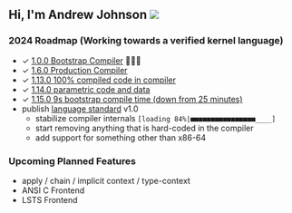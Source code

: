 ## Hi, I'm Andrew Johnson ![](https://komarev.com/ghpvc/?username=andrew-johnson-4)

### 2024 Roadmap (Working towards a verified kernel language)

* ✓ [1.0.0 Bootstrap Compiler](https://github.com/andrew-johnson-4/lambda-mountain/releases/tag/1.0.0) 🥳🎉🎁
* ✓ [1.6.0 Production Compiler](https://github.com/andrew-johnson-4/lambda-mountain/releases/tag/1.6.0)
* ✓ [1.13.0 100% compiled code in compiler](https://github.com/andrew-johnson-4/lambda-mountain/releases/tag/1.13.0)
* ✓ [1.14.0 parametric code and data](https://github.com/andrew-johnson-4/lambda-mountain/releases/tag/1.14.0)
* ✓ [1.15.0 9s bootstrap compile time (down from 25 minutes)](https://github.com/andrew-johnson-4/lambda-mountain/releases/tag/1.15.0)
* publish [language standard](https://github.com/andrew-johnson-4/lambda-mountain/wiki/Unopinionated-Philosophy#standards) v1.0
  * stabilize compiler internals `[loading 84%|■■■■■■■■■■■■■■■■____]`
  * start removing anything that is hard-coded in the compiler
  * add support for something other than x86-64

### Upcoming Planned Features
* apply / chain / implicit context / type-context
* ANSI C Frontend
* LSTS Frontend

